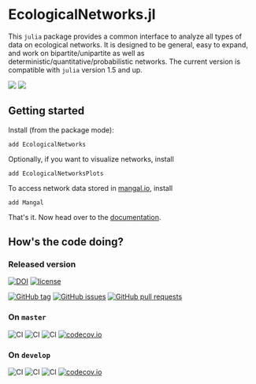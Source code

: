 # EcologicalNetworks.jl

This `julia` package provides a common interface to analyze all types of data
on ecological networks. It is designed to be general, easy to expand, and work
on bipartite/unipartite as well as deterministic/quantitative/probabilistic
networks. The current version is compatible with `julia` version 1.5 and up.

[![](https://img.shields.io/badge/docs-stable-blue.svg)](https://poisotlab.github.io/EcologicalNetworks.jl/stable)
[![](https://img.shields.io/badge/docs-dev-orange.svg)](https://poisotlab.github.io/EcologicalNetworks.jl/dev)

## Getting started

Install (from the package mode):

~~~
add EcologicalNetworks
~~~

Optionally, if you want to visualize networks, install

```
add EcologicalNetworksPlots
```

To access network data stored in [mangal.io](http://mangal.io), install

```
add Mangal
```

That's it. Now head over to the
[documentation](http://poisotlab.github.io/EcologicalNetworks.jl/stable/).

## How's the code doing?

### Released version

[![DOI](https://zenodo.org/badge/25148478.svg)](https://zenodo.org/badge/latestdoi/25148478)
[![license](https://img.shields.io/badge/license-MIT%20%22Expat%22-yellowgreen.svg)](https://github.com/PoisotLab/EcologicalNetworks.jl/blob/master/LICENSE.md)

[![GitHub tag](https://img.shields.io/github/tag/PoisotLab/EcologicalNetworks.jl.svg)]()
[![GitHub issues](https://img.shields.io/github/issues/PoisotLab/EcologicalNetworks.jl.svg)]()
[![GitHub pull requests](https://img.shields.io/github/issues-pr/PoisotLab/EcologicalNetworks.jl.svg)]()

### On `master`

![CI](https://github.com/PoisotLab/EcologicalNetworks.jl/workflows/CI/badge.svg?branch=master)
![CI](https://github.com/PoisotLab/EcologicalNetworks.jl/workflows/TagBot/badge.svg?branch=master)
![CI](https://github.com/PoisotLab/EcologicalNetworks.jl/workflows/CompatHelper/badge.svg?branch=master)
[![codecov.io](http://codecov.io/github/PoisotLab/EcologicalNetworks.jl/coverage.svg?branch=master)](http://codecov.io/github/PoisotLab/EcologicalNetworks.jl?branch=master)

### On `develop`

![CI](https://github.com/PoisotLab/EcologicalNetworks.jl/workflows/CI/badge.svg?branch=develop)
![CI](https://github.com/PoisotLab/EcologicalNetworks.jl/workflows/TagBot/badge.svg?branch=develop)
![CI](https://github.com/PoisotLab/EcologicalNetworks.jl/workflows/CompatHelper/badge.svg?branch=develop)
[![codecov.io](http://codecov.io/github/PoisotLab/EcologicalNetworks.jl/coverage.svg?branch=develop)](http://codecov.io/github/PoisotLab/EcologicalNetworks.jl?branch=develop)
